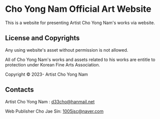 # Cho Yong Nam Official Art Website

This is a website for presenting Artist Cho Yong Nam's works via website.









## License and Copyrights
 
Any using website's asset without permission is not allowed. 

All of Cho Yong Nam's works and assets related to his works are entitle to protection under Korean Fine Arts Association.

Copyright © 2023- Artist Cho Yong Nam

## Contacts

Artist Cho Yong Nam : d33cho@hanmail.net

Web Publisher Cho Jae Sin: 1005jsc@naver.com

